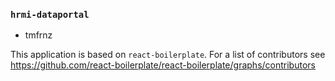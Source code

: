 ### `hrmi-dataportal`
- tmfrnz

This application is based on `react-boilerplate`. For a list of contributors see
https://github.com/react-boilerplate/react-boilerplate/graphs/contributors
